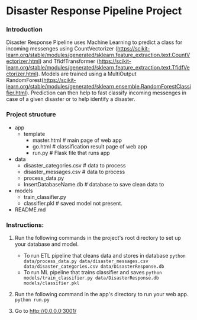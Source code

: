 # Disaster Response Pipeline Project
### Introduction
Disaster Response Pipeline uses Machine Learning to predict a class for incoming messenges using CountVectorizer (https://scikit-learn.org/stable/modules/generated/sklearn.feature_extraction.text.CountVectorizer.html) and TfidfTransformer (https://scikit-learn.org/stable/modules/generated/sklearn.feature_extraction.text.TfidfVectorizer.html).
Models are trained using a MultiOutput RandomForest(https://scikit-learn.org/stable/modules/generated/sklearn.ensemble.RandomForestClassifier.html).
Prediction can then help to fast classify incoming messenges in case of a given disaster or to help identify a disaster.

### Project structure
- app
    - template
        - master.html # main page of web app
        - go.html # classification result page of web app
        - run.py # Flask file that runs app
- data
    - disaster_categories.csv # data to process
    - disaster_messages.csv # data to process
    - process_data.py
    - InsertDatabaseName.db # database to save clean data to
- models
    - train_classifier.py
    - classifier.pkl # saved model not present.
- README.md

### Instructions:
1. Run the following commands in the project's root directory to set up your database and model.

    - To run ETL pipeline that cleans data and stores in database
        `python data/process_data.py data/disaster_messages.csv data/disaster_categories.csv data/DisasterResponse.db`
    - To run ML pipeline that trains classifier and saves
        `python models/train_classifier.py data/DisasterResponse.db models/classifier.pkl`

2. Run the following command in the app's directory to run your web app.
    `python run.py`

3. Go to http://0.0.0.0:3001/
